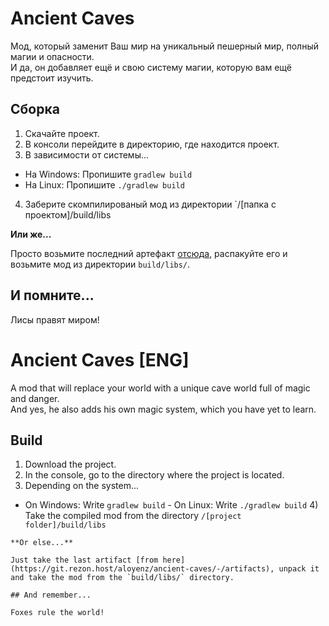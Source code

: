 # Ancient Caves

Мод, который заменит Ваш мир на уникальный пешерный мир, полный магии и опасности. <br>
И да, он добавляет ещё и свою систему магии, которую вам ещё предстоит изучить. 

## Сборка

1) Скачайте проект. 
2) В консоли перейдите в директорию, где находится проект. 
3) В зависимости от системы... 
 - На Windows: Пропишите `gradlew build`
  - На Linux: Пропишите `./gradlew build`
  4) Заберите скомпилированый мод из директории `/[папка с проектом]/build/libs

  **Или же...**

  Просто возьмите последний артефакт [отсюда](https://git.rezon.host/aloyenz/ancient-caves/-/artifacts), распакуйте его и возьмите мод из директории `build/libs/`.

  ## И помните... 

  Лисы правят миром! 

  # Ancient Caves [ENG]

  A mod that will replace your world with a unique cave world full of magic and danger. <br>
  And yes, he also adds his own magic system, which you have yet to learn.

  ## Build

  1) Download the project. 
  2) In the console, go to the directory where the project is located. 
  3) Depending on the system... 
   - On Windows: Write `gradlew build`
    - On Linux: Write `./gradlew build`
    4) Take the compiled mod from the directory `/[project folder]/build/libs`

    **Or else...**

    Just take the last artifact [from here](https://git.rezon.host/aloyenz/ancient-caves/-/artifacts), unpack it and take the mod from the `build/libs/` directory.

    ## And remember... 

    Foxes rule the world!
